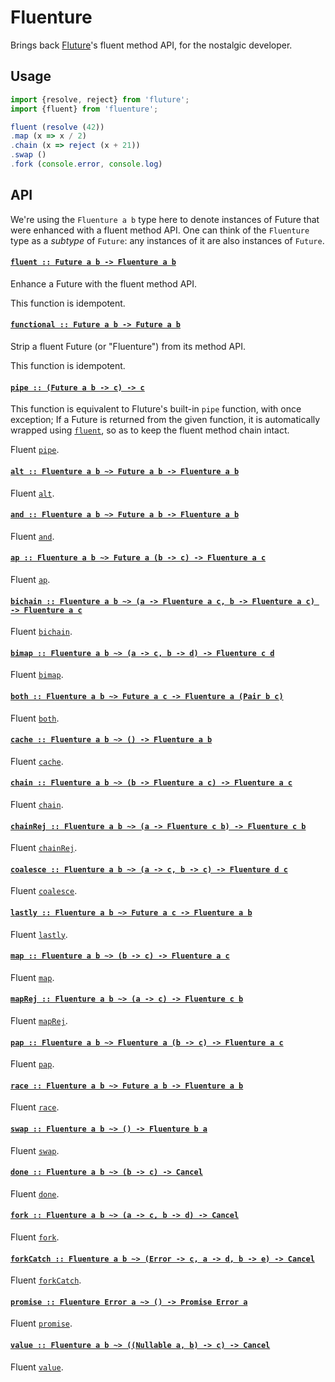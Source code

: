 # Fluenture

Brings back [Fluture][]'s fluent method API, for the nostalgic developer.

## Usage

```js
import {resolve, reject} from 'fluture';
import {fluent} from 'fluenture';

fluent (resolve (42))
.map (x => x / 2)
.chain (x => reject (x + 21))
.swap ()
.fork (console.error, console.log)
```

## API

We're using the `Fluenture a b` type here to denote instances of Future
that were enhanced with a fluent method API. One can think of the
`Fluenture` type as a *subtype* of `Future`: any instances of it are also
instances of `Future`.

#### <a name="fluent" href="https://github.com/fluture-js/fluenture/blob/v3.0.0/index.js#L109">`fluent :: Future a b -⁠> Fluenture a b`</a>

Enhance a Future with the fluent method API.

This function is idempotent.

#### <a name="functional" href="https://github.com/fluture-js/fluenture/blob/v3.0.0/index.js#L123">`functional :: Future a b -⁠> Future a b`</a>

Strip a fluent Future (or "Fluenture") from its method API.

This function is idempotent.

#### <a name="pipe" href="https://github.com/fluture-js/fluenture/blob/v3.0.0/index.js#L148">`pipe :: (Future a b -⁠> c) -⁠> c`</a>

This function is equivalent to Fluture's built-in `pipe` function, with
once exception; If a Future is returned from the given function, it is
automatically wrapped using [`fluent`](#fluent), so as to keep the fluent
method chain intact.

Fluent [`pipe`](https://github.com/fluture-js/Fluture#pipe).

#### <a name="alt" href="https://github.com/fluture-js/fluenture/blob/v3.0.0/index.js#L162">`alt :: Fluenture a b ~> Future a b -⁠> Fluenture a b`</a>

Fluent [`alt`](https://github.com/fluture-js/Fluture#alt).

#### <a name="and" href="https://github.com/fluture-js/fluenture/blob/v3.0.0/index.js#L168">`and :: Fluenture a b ~> Future a b -⁠> Fluenture a b`</a>

Fluent [`and`](https://github.com/fluture-js/Fluture#and).

#### <a name="ap" href="https://github.com/fluture-js/fluenture/blob/v3.0.0/index.js#L173">`ap :: Fluenture a b ~> Future a (b -⁠> c) -⁠> Fluenture a c`</a>

Fluent [`ap`](https://github.com/fluture-js/Fluture#ap).

#### <a name="bichain" href="https://github.com/fluture-js/fluenture/blob/v3.0.0/index.js#L179">`bichain :: Fluenture a b ~> (a -⁠> Fluenture a c, b -⁠> Fluenture a c) -⁠> Fluenture a c`</a>

Fluent [`bichain`](https://github.com/fluture-js/Fluture#bichain).

#### <a name="bimap" href="https://github.com/fluture-js/fluenture/blob/v3.0.0/index.js#L184">`bimap :: Fluenture a b ~> (a -⁠> c, b -⁠> d) -⁠> Fluenture c d`</a>

Fluent [`bimap`](https://github.com/fluture-js/Fluture#bimap).

#### <a name="both" href="https://github.com/fluture-js/fluenture/blob/v3.0.0/index.js#L190">`both :: Fluenture a b ~> Future a c -⁠> Fluenture a (Pair b c)`</a>

Fluent [`both`](https://github.com/fluture-js/Fluture#both).

#### <a name="cache" href="https://github.com/fluture-js/fluenture/blob/v3.0.0/index.js#L195">`cache :: Fluenture a b ~> () -⁠> Fluenture a b`</a>

Fluent [`cache`](https://github.com/fluture-js/Fluture#cache).

#### <a name="chain" href="https://github.com/fluture-js/fluenture/blob/v3.0.0/index.js#L200">`chain :: Fluenture a b ~> (b -⁠> Fluenture a c) -⁠> Fluenture a c`</a>

Fluent [`chain`](https://github.com/fluture-js/Fluture#chain).

#### <a name="chainRej" href="https://github.com/fluture-js/fluenture/blob/v3.0.0/index.js#L206">`chainRej :: Fluenture a b ~> (a -⁠> Fluenture c b) -⁠> Fluenture c b`</a>

Fluent [`chainRej`](https://github.com/fluture-js/Fluture#chainRej).

#### <a name="coalesce" href="https://github.com/fluture-js/fluenture/blob/v3.0.0/index.js#L211">`coalesce :: Fluenture a b ~> (a -⁠> c, b -⁠> c) -⁠> Fluenture d c`</a>

Fluent [`coalesce`](https://github.com/fluture-js/Fluture#coalesce).

#### <a name="lastly" href="https://github.com/fluture-js/fluenture/blob/v3.0.0/index.js#L216">`lastly :: Fluenture a b ~> Future a c -⁠> Fluenture a b`</a>

Fluent [`lastly`](https://github.com/fluture-js/Fluture#lastly).

#### <a name="map" href="https://github.com/fluture-js/fluenture/blob/v3.0.0/index.js#L221">`map :: Fluenture a b ~> (b -⁠> c) -⁠> Fluenture a c`</a>

Fluent [`map`](https://github.com/fluture-js/Fluture#map).

#### <a name="mapRej" href="https://github.com/fluture-js/fluenture/blob/v3.0.0/index.js#L227">`mapRej :: Fluenture a b ~> (a -⁠> c) -⁠> Fluenture c b`</a>

Fluent [`mapRej`](https://github.com/fluture-js/Fluture#mapRej).

#### <a name="pap" href="https://github.com/fluture-js/fluenture/blob/v3.0.0/index.js#L232">`pap :: Fluenture a b ~> Fluenture a (b -⁠> c) -⁠> Fluenture a c`</a>

Fluent [`pap`](https://github.com/fluture-js/Fluture/#pap).

#### <a name="race" href="https://github.com/fluture-js/fluenture/blob/v3.0.0/index.js#L237">`race :: Fluenture a b ~> Future a b -⁠> Fluenture a b`</a>

Fluent [`race`](https://github.com/fluture-js/Fluture#race).

#### <a name="swap" href="https://github.com/fluture-js/fluenture/blob/v3.0.0/index.js#L242">`swap :: Fluenture a b ~> () -⁠> Fluenture b a`</a>

Fluent [`swap`](https://github.com/fluture-js/Fluture#swap).

#### <a name="done" href="https://github.com/fluture-js/fluenture/blob/v3.0.0/index.js#L247">`done :: Fluenture a b ~> (b -⁠> c) -⁠> Cancel`</a>

Fluent [`done`](https://github.com/fluture-js/Fluture#done).

#### <a name="fork" href="https://github.com/fluture-js/fluenture/blob/v3.0.0/index.js#L252">`fork :: Fluenture a b ~> (a -⁠> c, b -⁠> d) -⁠> Cancel`</a>

Fluent [`fork`](https://github.com/fluture-js/Fluture#fork).

#### <a name="forkCatch" href="https://github.com/fluture-js/fluenture/blob/v3.0.0/index.js#L257">`forkCatch :: Fluenture a b ~> (Error -⁠> c, a -⁠> d, b -⁠> e) -⁠> Cancel`</a>

Fluent [`forkCatch`](https://github.com/fluture-js/Fluture#forkCatch).

#### <a name="promise" href="https://github.com/fluture-js/fluenture/blob/v3.0.0/index.js#L262">`promise :: Fluenture Error a ~> () -⁠> Promise Error a`</a>

Fluent [`promise`](https://github.com/fluture-js/Fluture#promise).

#### <a name="value" href="https://github.com/fluture-js/fluenture/blob/v3.0.0/index.js#L267">`value :: Fluenture a b ~> ((Nullable a, b) -⁠> c) -⁠> Cancel`</a>

Fluent [`value`](https://github.com/fluture-js/Fluture#value).

[Fluture]: https://github.com/fluture-js/Fluture
